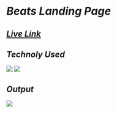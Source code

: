 # _Beats Landing Page_

## _[Live Link]()_

## _Technoly Used_
![](https://img.shields.io/badge/HTML5-E34F26?style=for-the-badge&logo=html5&logoColor=white) ![](https://img.shields.io/badge/CSS3-1572B6?style=for-the-badge&logo=css3&logoColor=white)

## _Output_
![](https://github.com/anuragtiwarime/fsjs2/raw/main/HTML%20and%20CSS/05_Project-%20Beats%20Landing%20Page/Main%20Landing%20page.png)